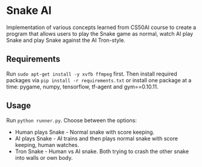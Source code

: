 # Snake AI

Implementation of various concepts learned from CS50AI course to create a program that allows users to play the Snake game as normal, watch AI play Snake and play Snake against the AI Tron-style.

## Requirements

Run `sudo apt-get install -y xvfb ffmpeg` first. Then install required packages via `pip install -r requirements.txt` or install one package at a time: pygame, numpy, tensorflow, tf-agent and gym==0.10.11.

## Usage

Run `python runner.py`. Choose between the options:
- Human plays Snake - Normal snake with score keeping.
- AI plays Snake - AI trains and then plays normal snake with score keeping, human watches. 
- Tron Snake - Human vs AI snake. Both trying to crash the other snake into walls or own body.